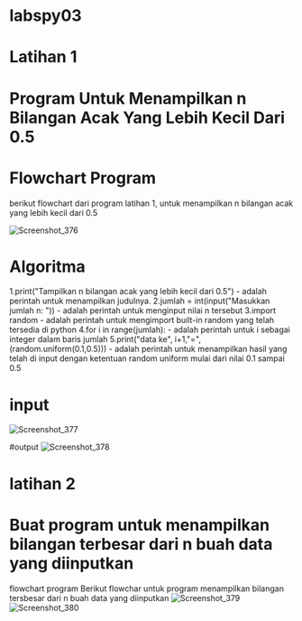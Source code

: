 # labspy03

# Latihan 1
# Program Untuk Menampilkan n Bilangan Acak Yang Lebih Kecil Dari 0.5
# Flowchart Program

berikut flowchart dari program latihan 1, untuk menampilkan n bilangan acak yang lebih kecil dari 0.5

![Screenshot_376](https://user-images.githubusercontent.com/81457697/141036782-8d1a6df3-a900-47c0-912f-8707fe2df670.png)

# Algoritma
1.print("Tampilkan n bilangan acak yang lebih kecil dari 0.5") - adalah perintah untuk menampilkan judulnya.
2.jumlah = int(input("Masukkan jumlah n: ")) - adalah perintah untuk menginput nilai n tersebut
3.import random - adalah perintah untuk mengimport built-in random yang telah tersedia di python
4.for i in range(jumlah): - adalah perintah untuk i sebagai integer dalam baris jumlah
5.print("data ke", i+1,"=",(random.uniform(0.1,0.5))) - adalah perintah untuk menampilkan hasil yang telah di input dengan ketentuan random uniform mulai dari nilai 0.1 sampai 0.5

# input
![Screenshot_377](https://user-images.githubusercontent.com/81457697/141039577-69c75647-e19e-47aa-9b26-a227868364d4.png)

#output 
![Screenshot_378](https://user-images.githubusercontent.com/81457697/141039597-e52879ac-fe02-463e-bdc3-e88d5f9e73c2.png)

# latihan 2
# Buat program untuk menampilkan bilangan terbesar dari n buah data yang diinputkan
 flowchart program
 Berikut flowchar untuk program menampilkan bilangan tersbesar dari n buah data yang diinputkan
 ![Screenshot_379](https://user-images.githubusercontent.com/81457697/141052034-7043f925-5076-4540-a9be-07d910b4bd1d.png)
![Screenshot_380](https://user-images.githubusercontent.com/81457697/141052040-2d83fad6-a905-4690-a695-23322e6ac45d.png)
